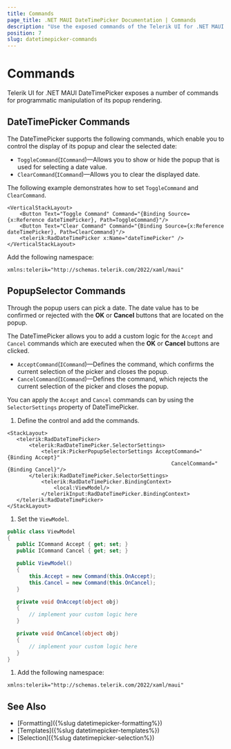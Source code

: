 ```yaml
---
title: Commands
page_title: .NET MAUI DateTimePicker Documentation | Commands
description: "Use the exposed commands of the Telerik UI for .NET MAUI DateTimePicker to programmatically manipulate the display of its popup and clear selected dates or accept or cancel the date selection."
position: 7
slug: datetimepicker-commands
---
```


# Commands

Telerik UI for .NET MAUI DateTimePicker exposes a number of commands for programmatic manipulation of its popup rendering.  

## DateTimePicker Commands

The DateTimePicker supports the following commands, which enable you to control the display of its popup and clear the selected date:

* `ToggleCommand`(`ICommand`)&mdash;Allows you to show or hide the popup that is used for selecting a date value.
* `ClearCommand`(`ICommand`)&mdash;Allows you to clear the displayed date.

The following example demonstrates how to set `ToggleCommand` and `ClearCommand`.

```XAML
<VerticalStackLayout>
	<Button Text="Toggle Command" Command="{Binding Source={x:Reference dateTimePicker}, Path=ToggleCommand}"/>
	<Button Text="Clear Command" Command="{Binding Source={x:Reference dateTimePicker}, Path=ClearCommand}"/>
	<telerik:RadDateTimePicker x:Name="dateTimePicker" />
</VerticalStackLayout>
```

Add the following namespace:

 ```XAML
xmlns:telerik="http://schemas.telerik.com/2022/xaml/maui"
 ```

## PopupSelector Commands

Through the popup users can pick a date. The date value has to be confirmed or rejected with the **OK** or **Cancel** buttons that are located on the popup.

The DateTimePicker allows you to add a custom logic for the `Accept` and `Cancel` commands which are executed when the **OK** or **Cancel** buttons are clicked.

* `AcceptCommand`(`ICommand`)&mdash;Defines the command, which confirms the current selection of the picker and closes the popup.
* `CancelCommand`(`ICommand`)&mdash;Defines the command, which rejects the current selection of the picker and closes the popup.

You can apply the `Accept` and `Cancel` commands can by using the `SelectorSettings` property of DateTimePicker.

1. Define the control and add the commands.

 ```XAML
<StackLayout>
    <telerik:RadDateTimePicker>
        <telerik:RadDateTimePicker.SelectorSettings>
            <telerik:PickerPopupSelectorSettings AcceptCommand="{Binding Accept}"
                                                      CancelCommand="{Binding Cancel}"/>
        </telerik:RadDateTimePicker.SelectorSettings>
            <telerik:RadDateTimePicker.BindingContext>
                <local:ViewModel/>
            </telerikInput:RadDateTimePicker.BindingContext>
    </telerik:RadDateTimePicker>
</StackLayout>
 ```

1. Set the `ViewModel`.

 ```C#
public class ViewModel
{
    public ICommand Accept { get; set; }
    public ICommand Cancel { get; set; }

    public ViewModel()
    {
        this.Accept = new Command(this.OnAccept);
        this.Cancel = new Command(this.OnCancel);
    }

    private void OnAccept(object obj)
    {
        // implement your custom logic here
    }

    private void OnCancel(object obj)
    {
        // implement your custom logic here
    }
}
 ```

1. Add the following namespace:

 ```XAML
xmlns:telerik="http://schemas.telerik.com/2022/xaml/maui"
 ```

## See Also

- [Formatting]({%slug datetimepicker-formatting%})
- [Templates]({%slug datetimepicker-templates%})
- [Selection]({%slug datetimepicker-selection%})
